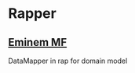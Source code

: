 # Rapper
## [Eminem MF](https://www.youtube.com/watch?v=XbGs_qK2PQA) 
DataMapper in rap for domain model
